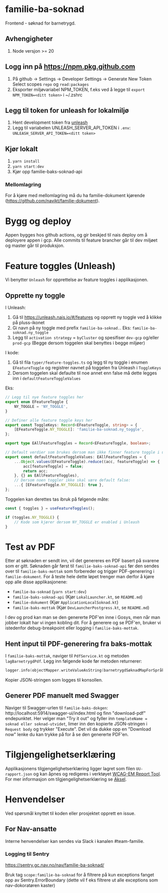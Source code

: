 # familie-ba-soknad

Frontend - søknad for barnetrygd.

## Avhengigheter
1. Node versjon >= 20


## Logg inn på https://npm.pkg.github.com
1. På github -> Settings -> Developer Settings -> Generate New Token
Select scopes `repo` og `read:packages`
2. Eksporter miljøvariabel NPM_TOKEN, f.eks ved å legge til 
`export NPM_TOKEN=<ditt token>` i ~/.zshrc

## Legg til token for unleash for lokalmiljø
1. Hent development token fra [unleash](https://teamfamilie-unleash-web.iap.nav.cloud.nais.io/admin/api)
2. Legg til variabelen UNLEASH_SERVER_API_TOKEN i `.env`: `UNLEASH_SERVER_API_TOKEN=<ditt token>`

## Kjør lokalt

1. `yarn install`
2. `yarn start:dev`
3. Kjør opp familie-baks-soknad-api

### Mellomlagring
For å kjøre med mellomlagring må du ha familie-dokument kjørende (https://github.com/navikt/familie-dokument).

# Bygg og deploy
Appen bygges hos github actions, og gir beskjed til nais deploy om å deployere appen i gcp. Alle commits til feature brancher går til dev miljøet og master går til produksjon.

# Feature toggles (Unleash)

Vi benytter `Unleash` for opprettelse av feature toggles i applikasjonen.

## Opprette ny toggle

I Unleash:
1. Gå til https://unleash.nais.io/#/features og opprett ny toggle ved å klikke på pluss-ikonet
2. Gi navn på ny toggle med prefix `familie-ba-soknad.`. Eks: `familie-ba-soknad.ny_toggle`
3. Legg til `activation strategy` = `byCluster` og spesifiser `dev-gcp` og/eller `prod-gcp` (Begge dersom toggelen skal benyttes i begge miljøer)

I kode:
1. Gå til fila `typer/feature-toggles.ts` og legg til ny toggle i enumen `EFeatureToggle` og registrer navnet på toggelen fra Unleash i `ToggleKeys`
2. Dersom toggelen skal defaulte til noe annet enn false må dette legges inn i `defaultFeatureToggleValues`

Eks:

```ts
// Legg til nye feature toggles her
export enum EFeatureToggle {
    NY_TOGGLE = 'NY_TOGGLE',
}

// Definer alle feature toggle keys her
export const ToggleKeys: Record<EFeatureToggle, string> = {
    [EFeatureToggle.NY_TOGGLE]: 'familie-ba-soknad.ny_toggle',
};

export type EAllFeatureToggles = Record<EFeatureToggle, boolean>;

// Default verdier som brukes dersom man ikke finner feature toggle i unleash.
export const defaultFeatureToggleValues: EAllFeatureToggles = {
    ...Object.values(EFeatureToggle).reduce((acc, featureToggle) => {
        acc[featureToggle] = false;
        return acc;
    }, {} as EAllFeatureToggles),
    // Dersom noen toggler ikke skal være default false:
    ...{ [EFeatureToggle.NY_TOGGLE]: true },
};
```

Toggelen kan derettes tas ibruk på følgende måte:

```ts
const { toggles } = useFeatureToggles();

if (toggles.NY_TOGGLE) {
    // Kode som kjører dersom NY_TOGGLE er enabled i Unleash
}
```

# Test av PDF
Etter at søknaden er sendt inn, vil det genereres en PDF basert på svarene som er gitt. Søknaden går først til `familie-baks-soknad-api` før den sendes over til `familie-baks-mottak` som forbereder og trigger PDF-generering i `familie-dokument`. For å teste hele dette løpet trenger man derfor å kjøre opp alle disse applikasjonene:
* `familie-ba-soknad` (`yarn start:dev`)
* `familie-baks-soknad-api` (Kjør `LokalLauncher.kt`, se `README.md`)
* `familie-dokument` (Kjør `ApplicationLocalSoknad.kt`)
* `familie-baks-mottak` (Kjør `DevLauncherPostgress.kt`, se `README.md`)

I dev og prod kan man se den genererte PDF'en inne i Gosys, men når man jobber lokalt har vi ingen kobling dit. For å generere og se PDF'en, bruker vi istedenfor debug-breakpoint eller logging i `familie-baks-mottak`.

## Hent input til PDF-generering fra baks-mottak

I `familie-baks-mottak`, naviger til `PdfService.kt` og metoden `lagBarnetrygdPdf`. Legg inn følgende kode før metoden returnerer:

```kotlin
logger.info(objectMapper.writeValueAsString(barnetrygdSøknadMapForSpråk + ekstraFelterMap))
```

Kopier JSON-stringen som logges til konsollen.

## Generer PDF manuelt med Swagger

Naviger til Swagger-urlen til `familie-baks-dokgen`: http://localhost:5914/swagger-ui/index.html og finn "download-pdf" endepunktet. Her velger man "Try it out" og fyller inn `templateName = soknad eller soknad-utvidet`, limer inn den kopierte JSON-stringen i `Request body` og trykker "Execute". Det vil da dukke opp en "Download now" lenke du kan trykke på for å se den genererte PDF'en.


# Tilgjengelighetserklæring

Applikasjonens tilgjengelighetserklæring ligger lagret som filen `UU-rapport.json` og kan åpnes og redigeres i verktøyet [WCAG-EM Report Tool](https://www.w3.org/WAI/eval/report-tool/). For mer informasjon om tilgjengelighetserklæring se [Aksel](https://aksel.nav.no/produktbloggen/tilgjengelighetserklaringer-kom-i-gang).

# Henvendelser

Ved spørsmål knyttet til koden eller prosjektet opprett en issue.

## For Nav-ansatte

Interne henvendelser kan sendes via Slack i kanalen #team-familie.

### Logging til Sentry
https://sentry.gc.nav.no/nav/familie-ba-soknad/

Bruk tag ``` scope:familie-ba-soknad ``` for å filtrere på kun exceptions fanget opp av Sentry.ErrorBoundary (dette vil f eks filtrere ut alle exceptions som nav-dokoratøren kaster)

